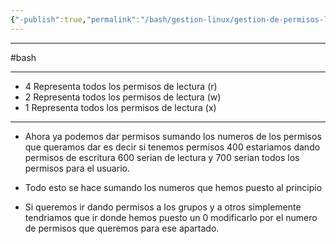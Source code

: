 ```yaml
---
{"-publish":true,"permalink":"/bash/gestion-linux/gestion-de-permisos-linux-con-numeros/","PassFrontmatter":true}
---
```



-----------
#bash

-------------

- 4 Representa todos los permisos de lectura (r)
- 2 Representa todos los permisos de lectura (w)
- 1 Representa todos los permisos de lectura (x)

---------------------

- Ahora ya podemos dar permisos sumando los numeros de los permisos que queramos dar es decir si tenemos permisos 400 estariamos dando permisos de escritura 600 serian de lectura  y 700 serian todos los permisos para el usuario. 

- Todo esto se hace sumando los numeros que hemos puesto al principio

- Si queremos ir dando permisos a los grupos y a otros simplemente tendriamos que ir donde hemos puesto un 0 modificarlo por el numero de permisos que queremos para ese apartado. 



